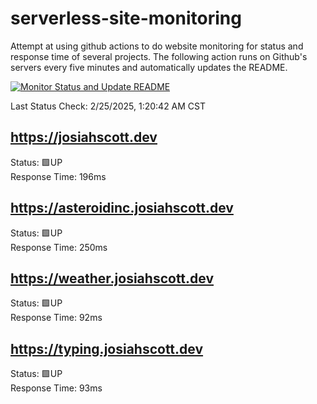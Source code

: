 # serverless-site-monitoring
Attempt at using github actions to do website monitoring for status and response time of several projects. The following action runs on Github's servers every five minutes and automatically updates the README.  

[![Monitor Status and Update README](https://github.com/JosiahSco/serverless-site-monitoring/actions/workflows/monitor.yaml/badge.svg)](https://github.com/JosiahSco/serverless-site-monitoring/actions/workflows/monitor.yaml)

Last Status Check: 2/25/2025, 1:20:42 AM CST

## https://josiahscott.dev
Status: 🟩UP  
Response Time: 196ms

## https://asteroidinc.josiahscott.dev
Status: 🟩UP  
Response Time: 250ms

## https://weather.josiahscott.dev
Status: 🟩UP  
Response Time: 92ms

## https://typing.josiahscott.dev
Status: 🟩UP  
Response Time: 93ms

